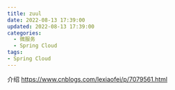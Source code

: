 ```yaml
---
title: zuul
date: 2022-08-13 17:39:00
updated: 2022-08-13 17:39:00
categories:
  - 微服务
  - Spring Cloud
tags:
- Spring Cloud
---
```


介绍 https://www.cnblogs.com/lexiaofei/p/7079561.html

